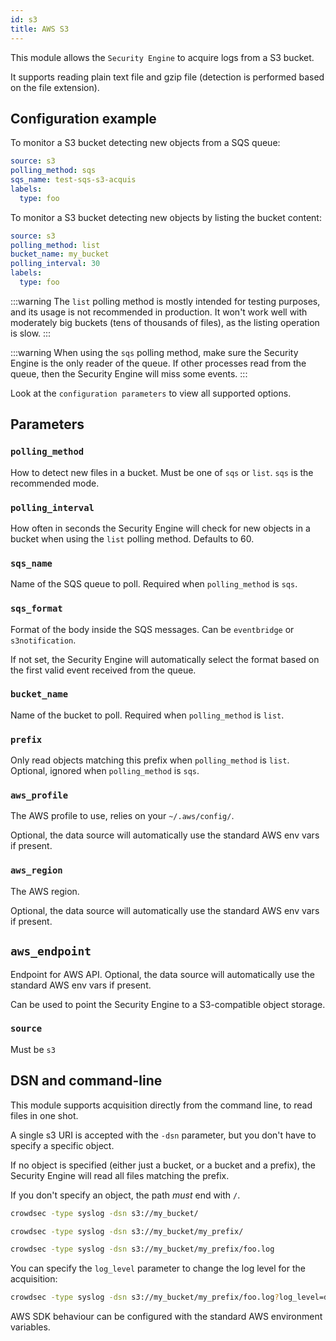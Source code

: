 ```yaml
---
id: s3
title: AWS S3
---
```


This module allows the `Security Engine` to acquire logs from a S3 bucket.

It supports reading plain text file and gzip file (detection is performed based on the file extension).

## Configuration example

To monitor a S3 bucket detecting new objects from a SQS queue:
```yaml
source: s3
polling_method: sqs
sqs_name: test-sqs-s3-acquis
labels:
  type: foo
```

To monitor a S3 bucket detecting new objects by listing the bucket content:
```yaml
source: s3
polling_method: list
bucket_name: my_bucket
polling_interval: 30
labels:
  type: foo
```

:::warning
The `list` polling method is mostly intended for testing purposes, and its usage is not recommended in production.
It won't work well with moderately big buckets (tens of thousands of files), as the listing operation is slow.
:::

:::warning
When using the `sqs` polling method, make sure the Security Engine is the only reader of the queue.
If other processes read from the queue, then the Security Engine will miss some events.
:::

Look at the `configuration parameters` to view all supported options.

## Parameters


### `polling_method`

How to detect new files in a bucket. Must be one of `sqs` or `list`.
`sqs` is the recommended mode.

### `polling_interval`

How often in seconds the Security Engine will check for new objects in a bucket when using the `list` polling method.
Defaults to 60.

### `sqs_name`

Name of the SQS queue to poll.
Required when `polling_method` is `sqs`.

### `sqs_format`

Format of the body inside the SQS messages.
Can be `eventbridge` or `s3notification`.

If not set, the Security Engine will automatically select the format based on the first valid event received from the queue.

### `bucket_name`

Name of the bucket to poll.
Required when `polling_method` is `list`.


### `prefix`

Only read objects matching this prefix when `polling_method` is `list`.
Optional, ignored when `polling_method` is `sqs`.

### `aws_profile`

The AWS profile to use, relies on your `~/.aws/config/`.

Optional, the data source will automatically use the standard AWS env vars if present.

### `aws_region`

The AWS region.

Optional, the data source will automatically use the standard AWS env vars if present.

## `aws_endpoint`

Endpoint for AWS API.
Optional, the data source will automatically use the standard AWS env vars if present.

Can be used to point the Security Engine to a S3-compatible object storage.

### `source`

Must be `s3`

## DSN and command-line

This module supports acquisition directly from the command line, to read files in one shot.

A single s3 URI is accepted with the `-dsn` parameter, but you don't have to specify a specific object.

If no object is specified (either just a bucket, or a bucket and a prefix), the Security Engine will read all files matching the prefix.

If you don't specify an object, the path *must* end with `/`.

```bash
crowdsec -type syslog -dsn s3://my_bucket/
```

```bash
crowdsec -type syslog -dsn s3://my_bucket/my_prefix/
```

```bash
crowdsec -type syslog -dsn s3://my_bucket/my_prefix/foo.log
```

You can specify the `log_level` parameter to change the log level for the acquisition:

```bash
crowdsec -type syslog -dsn s3://my_bucket/my_prefix/foo.log?log_level=debug
```

AWS SDK behaviour can be configured with the standard AWS environment variables.
